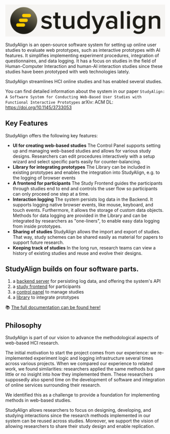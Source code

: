 ![logo.png](../images/logo.png)

StudyAlign is an open-source software system for setting up online user studies to evaluate web prototypes, such as interactive prototypes with AI features. It simplifies implementing experiment procedures, integration of questionnaires, and data logging. It has a focus on studies in the field of Human-Computer Interaction and human-AI interaction studies
since these studies have been prototyped with web technologies lately.

StudyAlign streamlines HCI online studies and has enabled several studies.

You can find detailed information about the system in our paper `StudyAlign: A Software System for Conducting Web-Based
User Studies with Functional Interactive Prototypes` arXiv:  ACM DL: https://doi.org/10.1145/3733053


## Key Features

StudyAlign offers the following key features:

- **UI for creating web-based studies** The Control Panel supports setting up and managing web-based studies and allows for various study designs. Researchers can edit procedures interactively with a setup wizard and select specific parts easily for counter-balancing.
- **Library for integrating prototypes** The Library can be included in existing prototypes and enables the integration into StudyAlign, e.g. to the logging of browser events
- **A frontend for participants** The Study Frontend guides the participants through studies end to end and controls the user flow so participants can only proceed one step at a time.
- **Interaction logging** The system persists log data in the Backend. It supports logging native browser events, like mouse, keyboard, and touch events. Furthermore, it allows the storage of custom data objects.
  Methods for data logging are provided in the Library and can be integrated by researchers as "one-liners", to enable easy data logging from inside prototypes.
- **Sharing of studies** StudyAlign allows the import and export of studies. That way, study schemes can be shared easily as material for papers to support future research.
- **Keeping track of studies** In the long run, research teams can view a history of existing studies and reuse and evolve their designs.


## StudyAlign builds on four software parts.

1. a [backend server](https://github.com/StudyAlign/StudyAlign-backend) for persisting log data, and offering the system's API
2. a [study frontend](https://github.com/StudyAlign/study-frontend) for participants
3. a [control panel](https://github.com/StudyAlign/admin-control-panel) to manage studies
4. a [library](https://github.com/StudyAlign/StudyAlign-library) to integrate prototypes

:books: [The full documentation can be found here!](https://github.com/StudyAlign/docs)


## Philosophy

StudyAlign is part of our vision to advance the methodological aspects of web-based HCI research.

The initial motivation to start the project comes from our experience: we re-implemented experiment logic and logging infrastructure several times across various projects. When we compared our experience to related work, we found similarities: researchers applied the same methods but gave little or no insight into how they implemented them. These researchers supposedly also spend time on the development of software and integration of online services surrounding their research.

We identified this as a challenge to provide a foundation for implementing methods in web-based studies.

StudyAlign allows researchers to focus on designing, developing, and studying interactions since the research methods implemented in our system can be reused across studies. Moreover, we support the vision of allowing researchers to share their study design and enable replication.


